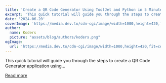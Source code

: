 ```yaml
---
title: 'Create a QR Code Generator Using ToolJet and Python in 5 Minutes! 🛠️'
excerpt: 'This quick tutorial will guide you through the steps to create a QR Code Generator application using...'
date: '2024-06-20'
coverImage: 'https://media.dev.to/cdn-cgi/image/width=1000,height=420,fit=cover,gravity=auto,format=auto/https%3A%2F%2Fdev-to-uploads.s3.amazonaws.com%2Fuploads%2Farticles%2Fevt7jg7oinj4es9kz2gz.png'
author:
  name: Koders
  picture: "assets/blog/authors/koders.png"
ogImage:
  url: 'https://media.dev.to/cdn-cgi/image/width=1000,height=420,fit=cover,gravity=auto,format=auto/https%3A%2F%2Fdev-to-uploads.s3.amazonaws.com%2Fuploads%2Farticles%2Fevt7jg7oinj4es9kz2gz.png'
---
```


This quick tutorial will guide you through the steps to create a QR Code Generator application using...

[Read more](https://dev.to/tooljet/create-a-qr-code-generator-using-tooljet-and-python-in-5-minutes-19m6)
